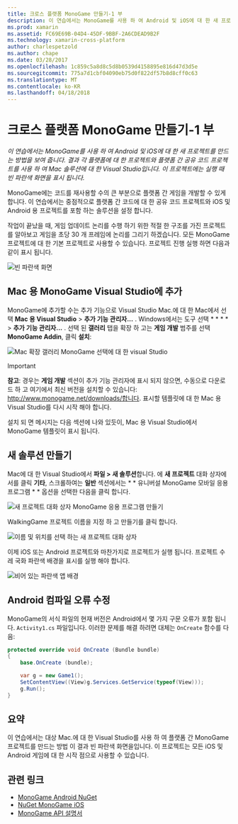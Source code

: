 ```yaml
---
title: 크로스 플랫폼 MonoGame 만들기-1 부
description: 이 연습에서는 MonoGame를 사용 하 여 Android 및 iOS에 대 한 새 프로젝트를 만드는 방법을 보여 줍니다. 결과 각 플랫폼에 대 한 프로젝트와 플랫폼 간 공유 코드 프로젝트를 사용 하 여 Mac 솔루션에 대 한 Visual Studio입니다. 이 프로젝트에는 실행 때 빈 파란색 화면을 표시 됩니다.
ms.prod: xamarin
ms.assetid: FC69E69B-04D4-45DF-9BBF-2A6CDEAD9B2F
ms.technology: xamarin-cross-platform
author: charlespetzold
ms.author: chape
ms.date: 03/28/2017
ms.openlocfilehash: 1c859c5a8d8c5d8b0539d4158895e816d47d3d5e
ms.sourcegitcommit: 775a7d1cbf04090eb75d0f822df57b8d8cff0c63
ms.translationtype: MT
ms.contentlocale: ko-KR
ms.lasthandoff: 04/18/2018
---
```

# <a name="part-1--creating-a-cross-platform-monogame"></a>크로스 플랫폼 MonoGame 만들기-1 부

_이 연습에서는 MonoGame를 사용 하 여 Android 및 iOS에 대 한 새 프로젝트를 만드는 방법을 보여 줍니다. 결과 각 플랫폼에 대 한 프로젝트와 플랫폼 간 공유 코드 프로젝트를 사용 하 여 Mac 솔루션에 대 한 Visual Studio입니다. 이 프로젝트에는 실행 때 빈 파란색 화면을 표시 됩니다._

MonoGame에는 코드를 재사용할 수의 큰 부분으로 플랫폼 간 게임을 개발할 수 있게 합니다. 이 연습에서는 중점적으로 플랫폼 간 코드에 대 한 공유 코드 프로젝트와 iOS 및 Android 용 프로젝트를 포함 하는 솔루션을 설정 합니다.

작업이 끝났을 때, 게임 업데이트 논리를 수행 하기 위한 적절 한 구조를 가진 프로젝트를 알아보고 게임을 초당 30 개 프레임에 논리를 그리기 하겠습니다. 모든 MonoGame 프로젝트에 대 한 기본 프로젝트로 사용할 수 있습니다. 프로젝트 진행 실행 하면 다음과 같이 표시 됩니다.

![빈 파란색 화면](part1-images/image1.png)

## <a name="adding-monogame-to-visual-studio-for-mac"></a>Mac 용 MonoGame Visual Studio에 추가

MonoGame에 추가할 수는 추가 기능으로 Visual Studio Mac.에 대 한 Mac에서 선택 **Mac 용 Visual Studio** > **추가 기능 관리자...**  . Windows에서는 도구 선택 * * * * > **추가 기능 관리자...**  . 선택 된 **갤러리** 탭을 확장 하 고는 **게임 개발** 범주를 선택 **MonoGame Addin**, 클릭 **설치**:

![Mac 확장 갤러리 MonoGame 선택에 대 한 visual Studio](part1-images/image2.png)

> [!IMPORTANT]
> **참고**: 경우는 **게임 개발** 섹션이 추가 기능 관리자에 표시 되지 않으면, 수동으로 다운로드 하 고 여기에서 최신 버전을 설치할 수 있습니다: http://www.monogame.net/downloads/합니다. 표시할 템플릿에 대 한 Mac 용 Visual Studio를 다시 시작 해야 합니다.

설치 되 면 메시지는 다음 섹션에 나와 있듯이, Mac 용 Visual Studio에서 MonoGame 템플릿이 표시 됩니다.

## <a name="creating-a-new-solution"></a>새 솔루션 만들기

Mac에 대 한 Visual Studio에서 **파일 > 새 솔루션**합니다. 에 **새 프로젝트** 대화 상자에서를 클릭 **기타**, 스크롤하여는 **일반** 섹션에서는 * * 유니버설 MonoGame 모바일 응용 프로그램 * * 옵션을 선택한 다음을 클릭 합니다.

![새 프로젝트 대화 상자 MonoGame 응용 프로그램 만들기](part1-images/image3.png)

WalkingGame 프로젝트 이름을 지정 하 고 만들기를 클릭 합니다.

![이름 및 위치를 선택 하는 새 프로젝트 대화 상자](part1-images/image4.png)

이제 iOS 또는 Android 프로젝트와 마찬가지로 프로젝트가 실행 됩니다. 프로젝트 수레 국화 파란색 배경을 표시를 실행 해야 합니다.

![비어 있는 파란색 앱 배경](part1-images/image5.png)

## <a name="fixing-android-compile-errors"></a>Android 컴파일 오류 수정

MonoGame의 서식 파일의 현재 버전은 Android에서 몇 가지 구문 오류가 포함 됩니다. `Activity1.cs` 파일입니다. 이러한 문제를 해결 하려면 대체는 `OnCreate` 함수를 다음:

```csharp
protected override void OnCreate (Bundle bundle)
{
    base.OnCreate (bundle);

    var g = new Game1();
    SetContentView((View)g.Services.GetService(typeof(View)));
    g.Run();
}
```

## <a name="summary"></a>요약

이 연습에서는 대상 Mac.에 대 한 Visual Studio를 사용 하 여 플랫폼 간 MonoGame 프로젝트를 만드는 방법 이 결과 빈 파란색 화면을입니다. 이 프로젝트는 모든 iOS 및 Android 게임에 대 한 시작 점으로 사용할 수 있습니다.

## <a name="related-links"></a>관련 링크

- [MonoGame Android NuGet](https://www.nuget.org/packages/MonoGame.Framework.Android/)
- [NuGet MonoGame iOS](https://www.nuget.org/packages/MonoGame.Framework.iOS/)
- [MonoGame API 설명서](http://www.monogame.net/documentation/?page=main)

